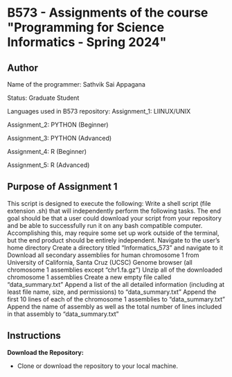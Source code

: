 # B573 - Assignments of the course  "Programming for Science Informatics - Spring 2024"

## Author
Name of the programmer: Sathvik Sai Appagana

Status: Graduate Student

Languages used in B573 repository: 
Assignment_1: LIINUX/UNIX

Assignment_2: PYTHON (Beginner)

Assignment_3: PYTHON (Advanced)

Assignment_4: R (Beginner)

Assignment_5: R (Advanced)

## Purpose of Assignment 1
This script is designed to execute the following:
Write a shell script (file extension .sh) that will independently perform the following tasks. The end goal should be that a user could download your script from your repository and be able to successfully run it on any bash compatible computer. Accomplishing this, may require some set up work outside of the terminal, but the end product should be entirely independent.
Navigate to the user’s home directory
Create a directory titled “Informatics_573” and navigate to it
Download all secondary assemblies for human chromosome 1 from University of California, Santa Cruz (UCSC) Genome browser (all chromosome 1 assemblies except “chr1.fa.gz”)
Unzip all of the downloaded chromosome 1 assemblies
Create a new empty file called “data_summary.txt”
Append a list of the all detailed information (including at least file name, size, and permissions) to “data_summary.txt”
Append the first 10 lines of each of the chromosome 1 assemblies to “data_summary.txt”
Append the name of assembly as well as the total number of lines included in that assembly to “data_summary.txt”

## Instructions
**Download the Repository:**
   - Clone or download the repository to your local machine.

